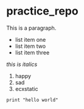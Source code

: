 # practice_repo
This is a paragraph.

* list item one
* list item two
* list item three

*this is italics*

1. happy
2. sad
3. ecxstatic

```print "hello world"```






